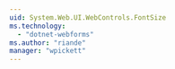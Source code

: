 ```yaml
---
uid: System.Web.UI.WebControls.FontSize
ms.technology: 
  - "dotnet-webforms"
ms.author: "riande"
manager: "wpickett"
---
```

